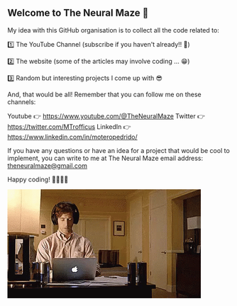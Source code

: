 ## Welcome to The Neural Maze 👋

My idea with this GitHub organisation is to collect all the code related to:

1️⃣ The YouTube Channel (subscribe if you haven't already!! 😤)

2️⃣ The website (some of the articles may involve coding ... 😁)

3️⃣ Random but interesting projects I come up with 😎


And, that would be all! Remember that you can follow me on these channels:

Youtube 👉 https://www.youtube.com/@TheNeuralMaze
Twitter 👉 https://twitter.com/MTrofficus
LinkedIn 👉 https://www.linkedin.com/in/moteropedrido/

If you have any questions or have an idea for a project that would be cool to implement, you can write to me at The Neural Maze email address: theneuralmaze@gmail.com



Happy coding! 👨‍💻👩‍💻

![alt text](sv.gif)



